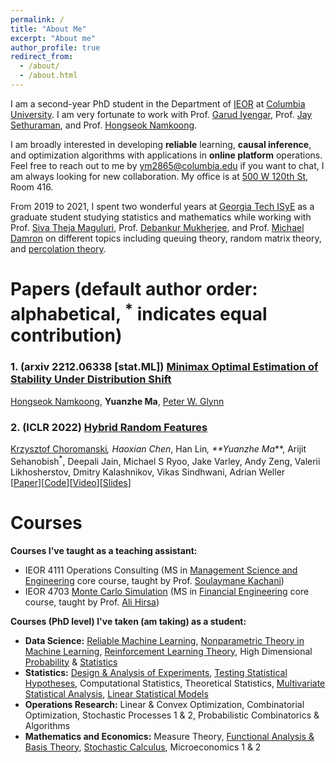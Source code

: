 ```yaml
---
permalink: /
title: "About Me"
excerpt: "About me"
author_profile: true
redirect_from: 
  - /about/
  - /about.html
---
```


I am a second-year PhD student in the Department of [IEOR](https://www.ieor.columbia.edu/) at [Columbia University](https://www.columbia.edu/). I am very fortunate to work with Prof. [Garud Iyengar](http://www.columbia.edu/~gi10/), Prof. [Jay Sethuraman](https://www.ieor.columbia.edu/faculty/jay-sethuraman), and Prof. [Hongseok Namkoong](https://hsnamkoong.github.io/). 
 
I am broadly interested in developing **reliable** learning, **causal inference**, and optimization algorithms with applications in **online platform** operations.
Feel free to reach out to me by <ym2865@columbia.edu> if you want to chat, I am always looking for new collaboration.
My office is at [500 W 120th St](https://goo.gl/maps/vuZJuzMLHikE9HNXA), Room 416.
  
  
From 2019 to 2021, I spent two wonderful years at [Georgia Tech ISyE](https://www.isye.gatech.edu/) as a graduate student studying statistics and mathematics while working with Prof. [Siva Theja Maguluri](https://sites.google.com/site/sivatheja/), Prof. [Debankur Mukherjee](https://www.debankur-mukherjee.com/), and  Prof. [Michael Damron](https://sites.google.com/view/mdamron22021)  on different topics including queuing theory, random matrix theory, and [percolation theory](https://en.wikipedia.org/wiki/First_passage_percolation).


<h1 id="publications"> Papers (default author order: alphabetical, <sup>*</sup> indicates equal contribution)</h1>

### <a name="stability"></a> 1. **(arxiv 2212.06338 [stat.ML])** [**Minimax Optimal Estimation of Stability Under Distribution Shift**](https://arxiv.org/pdf/2212.06338.pdf) 
[Hongseok Namkoong](https://hsnamkoong.github.io/), **Yuanzhe Ma**, [Peter W. Glynn](https://web.stanford.edu/~glynn/) 
 
### <a name="HRF"></a> 2. **(ICLR 2022)** [**Hybrid Random Features**](https://openreview.net/pdf?id=EMigfE6ZeS) 
[Krzysztof Choromanski](https://research.google/people/KrzysztofChoromanski/)<sup>*</sup>, Haoxian Chen<sup>*</sup>, 
Han Lin<sup>*</sup>, **Yuanzhe Ma<sup>*</sup>**, Arijit Sehanobish<sup>*</sup>, Deepali Jain, Michael S Ryoo, Jake Varley, Andy Zeng, Valerii Likhosherstov, Dmitry Kalashnikov, Vikas Sindhwani, Adrian Weller 
<br>\[[Paper](https://openreview.net/pdf?id=EMigfE6ZeS)\]\[[Code](https://github.com/HL-hanlin/HRF_ICLR2022)\]\[[Video](https://iclr.cc/virtual/2022/poster/6410)\]\[[Slides](https://iclr.cc/media/iclr-2022/Slides/6410.pdf)\]


<h1 id="courses"> Courses </h1>

**Courses I've taught as a teaching assistant:**
- IEOR 4111	Operations Consulting (MS in [Management Science and Engineering](https://mse.ieor.columbia.edu/) core course, taught by Prof. [Soulaymane Kachani](https://provost.columbia.edu/people/soulaymane-kachani))
- IEOR 4703 [Monte Carlo Simulation](http://yuanzhe-ma.github.io/files/IEOR4703-MonteCarloSimulation.pdf) (MS in [Financial Engineering](https://msfe.ieor.columbia.edu/) core course, taught by Prof. [Ali Hirsa](https://www.ieor.columbia.edu/faculty/ali-hirsa))

**Courses (PhD level) I've taken (am taking) as a student:**

- **Data Science:** [Reliable Machine Learning](https://hsnamkoong.github.io/b9145/index.html), [Nonparametric Theory in Machine Learning](http://www.columbia.edu/~skk2175/Courses/Syllabus-8201-Spr23.pdf), [Reinforcement Learning Theory](https://www.dropbox.com/sh/chwb7j1keeyide1/AAB0SDqVaD1qm2Ji9id3jF3ea?dl=0), High Dimensional [Probability](https://www.math.uci.edu/~rvershyn/papers/HDP-book/HDP-book.pdf) & [Statistics](https://doi.org/10.1017/9781108627771)
- **Statistics:** [Design & Analysis of Experiments](https://www2.isye.gatech.edu/~jeffwu/isye6413/), [Testing Statistical Hypotheses](http://yuanzhe-ma.github.io/files/Math_6263_Notes.pdf), Computational Statistics, Theoretical Statistics, [Multivariate Statistical Analysis](http://yuanzhe-ma.github.io/files/ISyE_7405_Notes.pdf), [Linear Statistical Models](http://yuanzhe-ma.github.io/files/Math_6266_Notes.pdf)
- **Operations Research:** Linear & Convex Optimization, Combinatorial  Optimization, Stochastic Processes 1 & 2, Probabilistic Combinatorics & Algorithms
- **Mathematics and Economics:** Measure Theory, [Functional Analysis & Basis Theory](https://heil.math.gatech.edu/papers/bases.pdf), [Stochastic Calculus](https://link.springer.com/book/10.1007/978-3-319-31089-3), Microeconomics 1 & 2 
 

